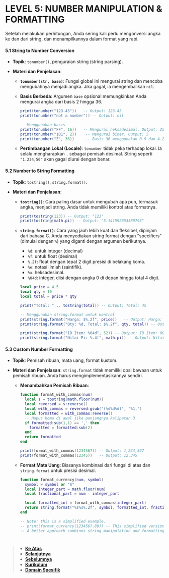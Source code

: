 # LEVEL 5: NUMBER MANIPULATION & FORMATTING

Setelah melakukan perhitungan, Anda sering kali perlu mengonversi angka ke dan dari string, dan menampilkannya dalam format yang rapi.

#### **5.1 String to Number Conversion**

- **Topik**: `tonumber()`, penguraian string (string parsing).
- **Materi dan Penjelasan**:

  - **`tonumber(str, base)`**: Fungsi global ini mengurai string dan mencoba mengubahnya menjadi angka. Jika gagal, ia mengembalikan `nil`.
  - **Basis Berbeda**: Argumen `base` opsional memungkinkan Anda mengurai angka dari basis 2 hingga 36.

    ```lua
    print(tonumber("123.45"))   -- Output: 123.45
    print(tonumber("not a number")) -- Output: nil

    -- Menggunakan basis
    print(tonumber("FF", 16))   -- Mengurai heksadesimal. Output: 255
    print(tonumber("101", 2))    -- Mengurai biner. Output: 5
    print(tonumber("Z", 36))     -- Basis 36 menggunakan 0-9 dan A-Z. Output: 35
    ```

  - **Pertimbangan Lokal (Locale)**: `tonumber` tidak peka terhadap lokal. Ia selalu mengharapkan `.` sebagai pemisah desimal. String seperti `"1.234,56"` akan gagal diurai dengan benar.

#### **5.2 Number to String Formatting**

- **Topik**: `tostring()`, `string.format()`.
- **Materi dan Penjelasan**:

  - **`tostring()`**: Cara paling dasar untuk mengubah apa pun, termasuk angka, menjadi string. Anda tidak memiliki kontrol atas formatnya.
    ```lua
    print(tostring(123)) -- Output: "123"
    print(tostring(math.pi)) -- Output: "3.141592653589793"
    ```
  - **`string.format()`**: Cara yang jauh lebih kuat dan fleksibel, dipinjam dari bahasa C. Anda menyediakan string format dengan "specifiers" (dimulai dengan `%`) yang diganti dengan argumen berikutnya.

    - `%d`: untuk integer (decimal)
    - `%f`: untuk float (desimal)
    - `%.2f`: float dengan tepat 2 digit presisi di belakang koma.
    - `%e`: notasi ilmiah (saintifik).
    - `%x`: heksadesimal.
    - `%04d`: integer, diisi dengan angka 0 di depan hingga total 4 digit.
    <!-- end list -->

    ```lua
    local price = 4.5
    local qty = 10
    local total = price * qty

    print("Total: " .. tostring(total)) -- Output: Total: 45

    -- Menggunakan string.format untuk kontrol
    print(string.format("Harga: $%.2f", price))   -- Output: Harga: $4.50
    print(string.format("Qty: %d, Total: $%.2f", qty, total)) -- Output: Qty: 10, Total: $45.00

    print(string.format("ID Item: %04d", 52)) -- Output: ID Item: 0052
    print(string.format("Nilai Pi: %.4f", math.pi)) -- Output: Nilai Pi: 3.1416 (dibulatkan!)
    ```

#### **5.3 Custom Number Formatting**

- **Topik**: Pemisah ribuan, mata uang, format kustom.
- **Materi dan Penjelasan**: `string.format` tidak memiliki opsi bawaan untuk pemisah ribuan. Anda harus mengimplementasikannya sendiri.

  - **Menambahkan Pemisah Ribuan**:

    ```lua
    function format_with_commas(num)
      local s = tostring(math.floor(num))
      local reversed = s:reverse()
      local with_commas = reversed:gsub("(%d%d%d)", "%1,")
      local formatted = with_commas:reverse()
      -- Hapus koma di awal jika panjangnya kelipatan 3
      if formatted:sub(1,1) == ',' then
        formatted = formatted:sub(2)
      end
      return formatted
    end

    print(format_with_commas(1234567)) -- Output: 1,234,567
    print(format_with_commas(12345))   -- Output: 12,345
    ```

  - **Format Mata Uang**: Biasanya kombinasi dari fungsi di atas dan `string.format` untuk presisi desimal.

    ```lua
    function format_currency(num, symbol)
      symbol = symbol or "$"
      local integer_part = math.floor(num)
      local fractional_part = num - integer_part

      local formatted_int = format_with_commas(integer_part)
      return string.format("%s%s%.2f", symbol, formatted_int, fractional_part)
    end

    -- Note: this is a simplified example.
    -- print(format_currency(1234567.89)) -- This simplified version needs work.
    -- A better approach combines string manipulation and formatting more carefully.
    ```

#

> - **[Ke Atas](#)**
> - **[Selanjutnya][selanjutnya]**
> - **[Sebelumnya][sebelumnya]**
> - **[Kurikulum][kurikulum]**
> - **[Domain Spesifik][domain]**

[domain]: ../../../../../../README.md
[kurikulum]: ../../../../README.md
[sebelumnya]: ../bagian-4/README.md
[selanjutnya]: ../bagian-6/README.md

<!----------------------------------------------------->

[0]: ../README.md
[1]: ../
[2]: ../
[3]: ../
[4]: ../
[5]: ../
[6]: ../
[7]: ../
[8]: ../
[9]: ../
[10]: ../
[11]: ../
[12]: ../
[13]: ../
[14]: ../
[15]: ../
[16]: ../
[17]: ../
[18]: ../
